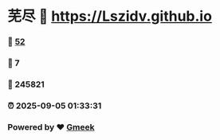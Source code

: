 # 芜尽 :link: https://Lszidv.github.io 
### :page_facing_up: [52](https://Lszidv.github.io/tag.html) 
### :speech_balloon: 7 
### :hibiscus: 245821 
### :alarm_clock: 2025-09-05 01:33:31 
### Powered by :heart: [Gmeek](https://github.com/Meekdai/Gmeek)
